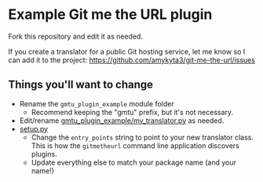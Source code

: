 
# Example Git me the URL plugin

Fork this repository and edit it as needed.

If you create a translator for a public Git hosting service, let me know so I
can add it to the project: https://github.com/amykyta3/git-me-the-url/issues

## Things you'll want to change

* Rename the `gmtu_plugin_example` module folder
    * Recommend keeping the "gmtu" prefix, but it's not necessary.
* Edit/rename [gmtu_plugin_example/my_translator.py](gmtu_plugin_example/my_translator.py) as needed.
* [setup.py](setup.py)
    * Change the `entry_points` string to point to your new translator class.
      This is how the `gitmetheurl` command line application discovers plugins.
    * Update everything else to match your package name (and your name!)
